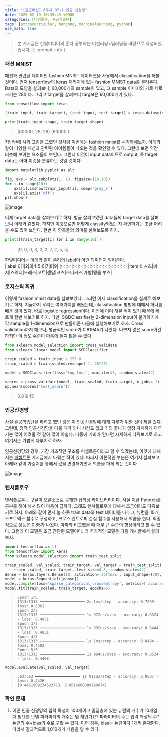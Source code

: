 ```yaml
---
title: "[혼공머신] 6주차 07-1 인공 신경망"
date: 2025-02-19 10:39:49 +0900
categories: [대외활동, 혼공학습단]
tags: [extracurricular, hongong, machinelearning, python]
use_math: true
---
```

> 본 게시글은 한빛미디어의 혼자 공부하는 머신러닝+딥러닝을 바탕으로 작성되었습니다.
{: .prompt-info }
### 패션 MNIST
패션과 관련된 데이터인 fashion MNIST 데이터셋을 사용해서 classification을 해볼 것이다. 먼저 tensorflow의 keras 패키지에 있는 fashion MNIST data를 불러온다. Data의 모양을 살펴보니, 60,000개의 sample이 있고, 그 sample 이미지의 가로 세로 크기는 28이다. 그리고 target을 살펴보니 target은 60,000개가 있다.
```python
from tensorflow import keras

(train_input, train_target), (test_input, test_target) = keras.datasets.fashion_mnist.load_data()

print(train_input.shape, train_target.shape)
```
> (60000, 28, 28) (60000,)

지난번에 사과 그림을 그렸던 것처럼 이번에는 fashion mnist를 시각화해보자. 아래와 같이 다양한 패션과 관련된 아이템들이 나오는 것을 확인할 수 있다. 그런데 보면 약간 비슷해 보이는 요소들이 보인다. 그런데 이것이 input data이므로 output, 즉 target data는 아마 이것을 분류하는 것일 것이다.
```python
import matplotlib.pyplot as plt

fig, axs = plt.subplots(1, 10, figsize=(10,10))
for i in range(10):
    axs[i].imshow(train_input[i], cmap='gray_r')
    axs[i].axis('off')
plt.show()
```
![image](https://www.dropbox.com/scl/fi/qsh4d176838q56qfiassk/1.jpg?rlkey=25w33nmbv0upluw11sbcahwry&st=on4s4g1b&raw=1)

이제 target data를 살펴보기로 하자. 방금 살펴보았던 data들의 target data를 살펴보니 아래와 같았다. 하지만 이것으로만 어떻게 classify되었는지 확인하기는 조금 어려울 수도 있어 보인다. 한번 이 항목들의 의미를 살펴보도록 하자.
```python
print([train_target[i] for i in range(10)])
```
>[9, 0, 0, 3, 0, 2, 7, 2, 5, 5]

한빛미디어는 아래와 같이 우리의 label이 어떤 의미인지 알려준다. 
|label|0|1|2|3|4|5|6|7|8|9|
|:-:|:-:|:-:|:-:|:-:|:-:|:-:|:-:|:-:|:-:|:-:|
|item|티셔츠|바지|스웨터|드레스|코트|샌달|셔츠|스니커즈|가방|앵클 부츠|

### 로지스틱 회귀
이렇게 fashion mnist data를 살펴보았다. 그러면 이제 classification을 실제로 해보기로 하자. 지금까지 우리는 여러가지를 배웠는데, classification 방법에 대해서 하나를 배운 것이 있다. 바로 logistic regression이다. 이전에 이미 해본 적이 있기 때문에 빠르게 한번 해보기로 하자. 다만, SGDClassifier는 2-dimension input이 불가하기에 각 sample을 1-dimension으로 만들어준 다음에 실행해보기로 하자. Cross validation까지 해보니, 평균적인 score가 0.81945가 나왔다. 나쁘지 않은 score이긴 하지만 이 정도 수준이 마음에 들지 않을 수 있다. 
```python
from sklearn.model_selection import cross_validate
from sklearn.linear_model import SGDClassifier

train_scaled = train_input / 255.0
train_scaled = train_scaled.reshape(-1, 28*28)

model = SGDClassifier(loss='log_loss', max_iter=5, random_state=42)

scores = cross_validate(model, train_scaled, train_target, n_jobs=-1)
np.mean(scores['test_score'])
```
> 0.81945

### 인공신경망
사실 혼공학습단을 하려고 했던 것은 이 인공신경망에 대해 다루기 위한 것이 제일 컸다. 그런데, 정작 인공신경망을 다룰 때가 되니 시간도 없고 거의 끝나가 엄청 자세하게 다루기는 많이 어려울 것 같아 많이 아쉽다. 나중에 기회가 된다면 자세하게 다뤄보기로 하고 여기서는 가볍게 다루기로 하자.

인공신경망의 경우, 가장 기초적인 구조를 퍼셉트론이라고 할 수 있겠는데, 이것에 대해서는 [퍼셉트론](https://jeongho0715.github.io/posts/2501240001/) 게시글에서 다뤄본 적이 있다. 따라서 이론적인 부분은 여기서 살펴보고, 아래와 같이 가중치를 통해서 값을 변경해가면서 학습을 하게 되는 것이다.

![image](https://www.dropbox.com/scl/fi/15hf1l3wx0m7ige0z5h67/perceptron.jpg?rlkey=p6oos6h59l4rr0l3hgczrr07m&st=o9bqeeov&raw=1)

### 텐서플로우
텐서플로우는 구글이 오픈소스로 공개한 딥러닝 라이브러리이다. 사실 지금 Pytorch를 공부를 해야 해서 많이 마음이 급하다. 그래도 텐서플로우에 대해서 조금이라도 다뤄보기로 하자. 아래와 같이 먼저 늘 하듯 train data와 test 데이터를 나누고, 뉴런을 10개, 소프트맥스 함수로 구성하고, 크로스 엔트로피 손실 함수를 사용해서 학습을 한다. 최종적으로 성능은 0.85가 나왔다. 아까와 비교했을 때 매우 큰 수준의 향상이라고 할 수 있다. 그런데 이 모델은 조금 간단한 모델이다. 더 추가적인 모델은 다음 게시글에서 살펴보자.

```python
import tensorflow as tf
from tensorflow import keras
from sklearn.model_selection import train_test_split

train_scaled, val_scaled, train_target, val_target = train_test_split(
    train_scaled, train_target, test_size=0.3, random_state=42)
dense = keras.layers.Dense(10, activation='softmax', input_shape=(784,))
model = keras.Sequential([dense])
model.compile(loss='sparse_categorical_crossentropy', metrics=['accuracy'])
model.fit(train_scaled, train_target, epochs=5)
```
> ```
> Epoch 1/5
> 1313/1313 ━━━━━━━━━━━━━━━━━━━━ 2s 1ms/step - accuracy: 0.7299 - loss: 0.8061
> Epoch 2/5
> 1313/1313 ━━━━━━━━━━━━━━━━━━━━ 1s 972us/step - accuracy: 0.8324 - loss: 0.4951
> Epoch 3/5
> 1313/1313 ━━━━━━━━━━━━━━━━━━━━ 1s 992us/step - accuracy: 0.8444 - loss: 0.4651
> Epoch 4/5
> 1313/1313 ━━━━━━━━━━━━━━━━━━━━ 1s 1ms/step - accuracy: 0.8494 - loss: 0.4502  
> Epoch 5/5
> 1313/1313 ━━━━━━━━━━━━━━━━━━━━ 1s 994us/step - accuracy: 0.8524 - loss: 0.4408 
> ```


```python
model.evaluate(val_scaled, val_target)
```
> ```
> 563/563 ━━━━━━━━━━━━━━━━━━━━ 1s 911us/step - accuracy: 0.8507 - loss: 0.4426
> [0.4461909234523773, 0.8516666889190674]
> ```

### 확인 문제
1. 어떤 인공 신경망의 입력 특성이 100개이고 밀집층에 있는 뉴런의 개수가 10개일 때 필요한 모델 파라미터의 개수는 몇 개인가요?
파라미터의 수는 입력 특성의 수*뉴런의 수+bias의 수로 구할 수 있다. 이런 경우, bias는 뉴런마다 1개씩 존재한다. 따라서 결과적으로 1,010개가 나옴을 알 수 있다.